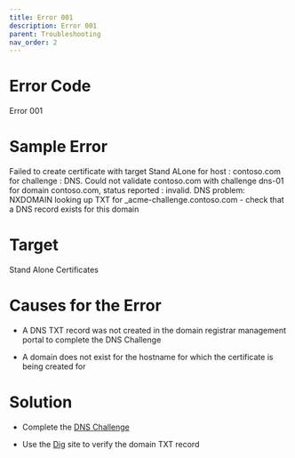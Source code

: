 ```yaml
---
title: Error 001
description: Error 001
parent: Troubleshooting
nav_order: 2
---
```


# Error Code
Error 001

# Sample Error
Failed to create certificate with target Stand ALone for host : contoso.com for challenge : DNS. Could not validate contoso.com with challenge dns-01 for domain contoso.com, status reported : invalid. DNS problem: NXDOMAIN looking up TXT for _acme-challenge.contoso.com - check that a DNS record exists for this domain

# Target
Stand Alone Certificates

# Causes for the Error

- A DNS TXT record was not created in the domain registrar management portal to complete the DNS Challenge

- A domain does not exist for the hostname for which the certificate is being created for

# Solution

- Complete the [DNS Challenge](https://docs.rclapp.com/portal/stand-alone.html#create-a-ssltls-certificate-using-dns-01) 

- Use the [Dig](https://docs.rclapp.com/portal/stand-alone.html#create-a-ssltls-certificate-using-dns-01) site to verify the domain TXT record
